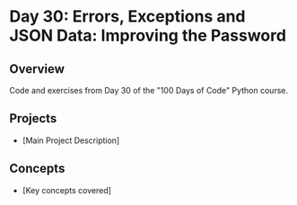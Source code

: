 # Day 30: Errors, Exceptions and JSON Data: Improving the Password

## Overview
Code and exercises from Day 30 of the "100 Days of Code" Python course.

## Projects
- [Main Project Description]

## Concepts
- [Key concepts covered]
